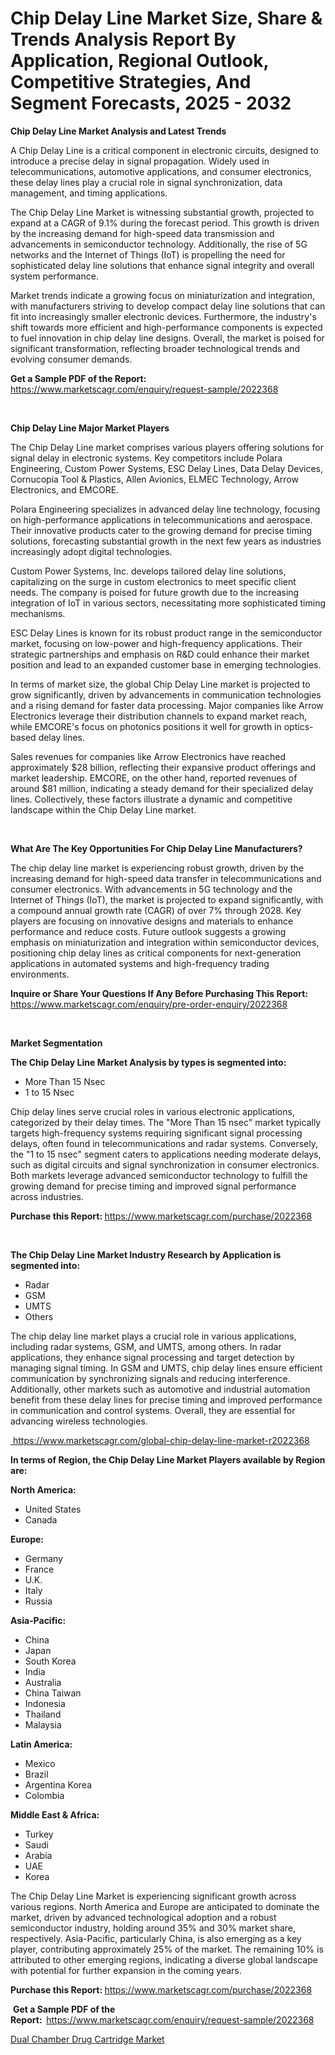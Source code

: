 <p><h1>Chip Delay Line Market Size, Share & Trends Analysis Report By Application, Regional Outlook, Competitive Strategies, And Segment Forecasts, 2025 - 2032</h1></p><p><strong>Chip Delay Line Market Analysis and Latest Trends</strong></p>
<p><p>A Chip Delay Line is a critical component in electronic circuits, designed to introduce a precise delay in signal propagation. Widely used in telecommunications, automotive applications, and consumer electronics, these delay lines play a crucial role in signal synchronization, data management, and timing applications. </p><p>The Chip Delay Line Market is witnessing substantial growth, projected to expand at a CAGR of 9.1% during the forecast period. This growth is driven by the increasing demand for high-speed data transmission and advancements in semiconductor technology. Additionally, the rise of 5G networks and the Internet of Things (IoT) is propelling the need for sophisticated delay line solutions that enhance signal integrity and overall system performance. </p><p>Market trends indicate a growing focus on miniaturization and integration, with manufacturers striving to develop compact delay line solutions that can fit into increasingly smaller electronic devices. Furthermore, the industry's shift towards more efficient and high-performance components is expected to fuel innovation in chip delay line designs. Overall, the market is poised for significant transformation, reflecting broader technological trends and evolving consumer demands.</p></p>
<p><strong>Get a Sample PDF of the Report:&nbsp;</strong> <a href="https://www.marketscagr.com/enquiry/request-sample/2022368?utm_campaign=3529&utm_medium=2&utm_source=Github&utm_content=ia&utm_term=29032025&utm_id=chip-delay-line">https://www.marketscagr.com/enquiry/request-sample/2022368</a></p>
<p>&nbsp;</p>
<p><strong>Chip Delay Line Major Market Players</strong></p>
<p><p>The Chip Delay Line market comprises various players offering solutions for signal delay in electronic systems. Key competitors include Polara Engineering, Custom Power Systems, ESC Delay Lines, Data Delay Devices, Cornucopia Tool & Plastics, Allen Avionics, ELMEC Technology, Arrow Electronics, and EMCORE.</p><p>Polara Engineering specializes in advanced delay line technology, focusing on high-performance applications in telecommunications and aerospace. Their innovative products cater to the growing demand for precise timing solutions, forecasting substantial growth in the next few years as industries increasingly adopt digital technologies.</p><p>Custom Power Systems, Inc. develops tailored delay line solutions, capitalizing on the surge in custom electronics to meet specific client needs. The company is poised for future growth due to the increasing integration of IoT in various sectors, necessitating more sophisticated timing mechanisms.</p><p>ESC Delay Lines is known for its robust product range in the semiconductor market, focusing on low-power and high-frequency applications. Their strategic partnerships and emphasis on R&D could enhance their market position and lead to an expanded customer base in emerging technologies.</p><p>In terms of market size, the global Chip Delay Line market is projected to grow significantly, driven by advancements in communication technologies and a rising demand for faster data processing. Major companies like Arrow Electronics leverage their distribution channels to expand market reach, while EMCORE's focus on photonics positions it well for growth in optics-based delay lines.</p><p>Sales revenues for companies like Arrow Electronics have reached approximately $28 billion, reflecting their expansive product offerings and market leadership. EMCORE, on the other hand, reported revenues of around $81 million, indicating a steady demand for their specialized delay lines. Collectively, these factors illustrate a dynamic and competitive landscape within the Chip Delay Line market.</p></p>
<p>&nbsp;</p>
<p><strong>What Are The Key Opportunities For Chip Delay Line Manufacturers?</strong></p>
<p><p>The chip delay line market is experiencing robust growth, driven by the increasing demand for high-speed data transfer in telecommunications and consumer electronics. With advancements in 5G technology and the Internet of Things (IoT), the market is projected to expand significantly, with a compound annual growth rate (CAGR) of over 7% through 2028. Key players are focusing on innovative designs and materials to enhance performance and reduce costs. Future outlook suggests a growing emphasis on miniaturization and integration within semiconductor devices, positioning chip delay lines as critical components for next-generation applications in automated systems and high-frequency trading environments.</p></p>
<p><strong>Inquire or Share Your Questions If Any Before Purchasing This Report:</strong> <a href="https://www.marketscagr.com/enquiry/pre-order-enquiry/2022368?utm_campaign=3529&utm_medium=2&utm_source=Github&utm_content=ia&utm_term=29032025&utm_id=chip-delay-line">https://www.marketscagr.com/enquiry/pre-order-enquiry/2022368</a></p>
<p>&nbsp;</p>
<p><strong>Market Segmentation</strong></p>
<p><strong>The Chip Delay Line Market Analysis by types is segmented into:</strong></p>
<p><ul><li>More Than 15 Nsec</li><li>1 to 15 Nsec</li></ul></p>
<p><p>Chip delay lines serve crucial roles in various electronic applications, categorized by their delay times. The "More Than 15 nsec" market typically targets high-frequency systems requiring significant signal processing delays, often found in telecommunications and radar systems. Conversely, the "1 to 15 nsec" segment caters to applications needing moderate delays, such as digital circuits and signal synchronization in consumer electronics. Both markets leverage advanced semiconductor technology to fulfill the growing demand for precise timing and improved signal performance across industries.</p></p>
<p><strong>Purchase this Report:&nbsp;</strong><a href="https://www.marketscagr.com/purchase/2022368?utm_campaign=3529&utm_medium=2&utm_source=Github&utm_content=ia&utm_term=29032025&utm_id=chip-delay-line">https://www.marketscagr.com/purchase/2022368</a></p>
<p>&nbsp;</p>
<p><strong>The Chip Delay Line Market Industry Research by Application is segmented into:</strong></p>
<p><ul><li>Radar</li><li>GSM</li><li>UMTS</li><li>Others</li></ul></p>
<p><p>The chip delay line market plays a crucial role in various applications, including radar systems, GSM, and UMTS, among others. In radar applications, they enhance signal processing and target detection by managing signal timing. In GSM and UMTS, chip delay lines ensure efficient communication by synchronizing signals and reducing interference. Additionally, other markets such as automotive and industrial automation benefit from these delay lines for precise timing and improved performance in communication and control systems. Overall, they are essential for advancing wireless technologies.</p></p>
<p><a href="https://www.marketscagr.com/global-chip-delay-line-market-r2022368?utm_campaign=3529&utm_medium=2&utm_source=Github&utm_content=ia&utm_term=29032025&utm_id=chip-delay-line">&nbsp;https://www.marketscagr.com/global-chip-delay-line-market-r2022368</a></p>
<p><strong>In terms of Region, the Chip Delay Line Market Players available by Region are:</strong></p>
<p>
    <p> <strong> North America: </strong>
        <ul>
            <li>United States</li>
            <li>Canada</li>
        </ul>
        </p> 
    <p> <strong> Europe: </strong>
        <ul>
            <li>Germany</li>
            <li>France</li>
            <li>U.K.</li>
            <li>Italy</li>
            <li>Russia</li>
        </ul>
        </p> 
    <p> <strong> Asia-Pacific: </strong>
        <ul>
            <li>China</li>
            <li>Japan</li>
            <li>South Korea</li>
            <li>India</li>
            <li>Australia</li>
            <li>China Taiwan</li>
            <li>Indonesia</li>
            <li>Thailand</li>
            <li>Malaysia</li>
        </ul>
        </p> 
    <p> <strong> Latin America: </strong>
        <ul>
            <li>Mexico</li>
            <li>Brazil</li>
            <li>Argentina Korea</li>
            <li>Colombia</li>
        </ul>
        </p> 
    <p> <strong> Middle East & Africa: </strong>
        <ul>
            <li>Turkey</li>
            <li>Saudi</li>
            <li>Arabia</li>
            <li>UAE</li>
            <li>Korea</li>
        </ul>
    </p>
    </p>
<p><p>The Chip Delay Line Market is experiencing significant growth across various regions. North America and Europe are anticipated to dominate the market, driven by advanced technological adoption and a robust semiconductor industry, holding around 35% and 30% market share, respectively. Asia-Pacific, particularly China, is also emerging as a key player, contributing approximately 25% of the market. The remaining 10% is attributed to other emerging regions, indicating a diverse global landscape with potential for further expansion in the coming years.</p></p>
<p><strong>Purchase this Report: </strong><a href="https://www.marketscagr.com/purchase/2022368?utm_campaign=3529&utm_medium=2&utm_source=Github&utm_content=ia&utm_term=29032025&utm_id=chip-delay-line">https://www.marketscagr.com/purchase/2022368</a></p>
<p>&nbsp;<strong>Get a Sample PDF of the Report:&nbsp;&nbsp;</strong><a href="https://www.marketscagr.com/enquiry/request-sample/2022368?utm_campaign=3529&utm_medium=2&utm_source=Github&utm_content=ia&utm_term=29032025&utm_id=chip-delay-line">https://www.marketscagr.com/enquiry/request-sample/2022368</a></p>
<p><strong></strong></p>
<p><p><a href="https://github.com/hedbomkrahe/Market-Research-Report-List-1/blob/main/dual-chamber-drug-cartridge-market.md?utm_campaign=3529&utm_medium=2&utm_source=Github&utm_content=ia&utm_term=29032025&utm_id=chip-delay-line">Dual Chamber Drug Cartridge Market</a></p></p>
